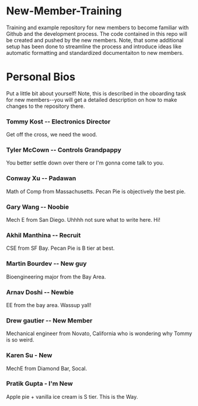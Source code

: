# New-Member-Training

Training and example repository for new members to become familiar with Github and the development process. The code contained in this repo will be created and pushed by the new members. Note, that some additional setup has been done to streamline the process and introduce ideas like automatic formatting and standardized documentaiton to new members.

# Personal Bios

Put a little bit about yourself! Note, this is described in the oboarding task for new members--you will get a detailed description on how to make changes to the repository there.

### Tommy Kost -- Electronics Director

Get off the cross, we need the wood.

### Tyler McCown -- Controls Grandpappy

You better settle down over there or I'm gonna come talk to you.

### Conway Xu -- Padawan

Math of Comp from Massachusetts. Pecan Pie is objectively the best pie.

### Gary Wang -- Noobie

Mech E from San Diego. Uhhhh not sure what to write here. Hi!

### Akhil Manthina -- Recruit

CSE from SF Bay. Pecan Pie is B tier at best.

### Martin Bourdev -- New guy

Bioengineering major from the Bay Area. 

### Arnav Doshi -- Newbie

EE from the bay area. Wassup yall! 
### Drew gautier -- New Member

Mechanical engineer from Novato, California who is wondering why Tommy is so weird.

### Karen Su - New

MechE from Diamond Bar, Socal. 

### Pratik Gupta - I'm New

Apple pie + vanilla ice cream is S tier. This is the Way.
